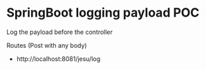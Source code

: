 # SpringBoot logging payload POC

Log the payload before the controller
 


Routes (Post with any body)

- http://localhost:8081/jesu/log

